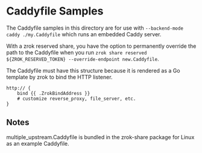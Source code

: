 
# Caddyfile Samples

The Caddyfile samples in this directory are for use with `--backend-mode caddy ./my.Caddyfile` which runs an embedded
Caddy server.

With a zrok reserved share, you have the option to permanently override the path to the Caddyfile when you run `zrok
share reserved ${ZROK_RESERVED_TOKEN} --override-endpoint new.Caddyfile`.

The Caddyfile must have this structure because it is rendered as a Go template by zrok to bind the HTTP listener.

```console
http:// {
    bind {{ .ZrokBindAddress }}
    # customize reverse_proxy, file_server, etc.
}
```

## Notes

multiple_upstream.Caddyfile is bundled in the zrok-share package for Linux as an example Caddyfile.
